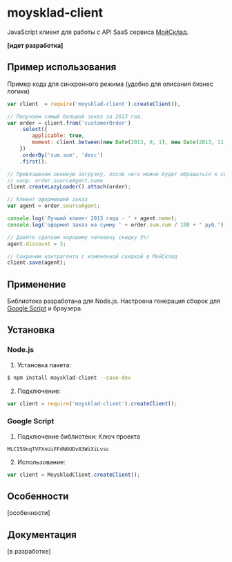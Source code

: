 # moysklad-client

JavaScript клиент для работы с API SaaS сервиса [МойСклад](http://moysklad.ru).

**[идет разработка]**


## Пример использования
Пример кода для синхронного режима (удобно для описания бизнес логики)
```javascript
var client  = require('moysklad-client').createClient(),

// Получаем самый большой заказ за 2013 год.
var order = client.from('customerOrder')
    .select({
        applicable: true,
        moment: client.between(new Date(2013, 0, 1), new Date(2013, 11, 31))
    })
    .orderBy('sum.sum', 'desc')
    .first();

// Привязываем ленивую загрузку, после чего можно будет обращаться к связаным сущностям
// напр. order.sourceAgent.name
client.createLazyLoader().attach(order);

// Клиент оформивший заказ
var agent = order.sourceAgent;

console.log('Лучший клиент 2013 года - ' + agent.name);
console.log('оформил заказ на сумму ' + order.sum.sum / 100 + ' руб.');

// Давйте сделаем хорошему человеку скидку 3%!
agent.discount = 3;

// Сохраним контрагента с измененной скидкой в МойСклад
client.save(agent);
```

## Применение
Библиотека разработана для Node.js. 
Настроена генерация сборок для [Google Script](http://www.google.com/script/start/) и браузера.

## Установка
### Node.js
1. Установка пакета:
```bash
$ npm install moysklad-client --save-dev
```

2. Подключение:
```js
var client = require('moysklad-client').createClient();
```

### Google Script
1. Подключение библиотеки:
Ключ проекта
```
MLCI59nqTVFXnUiFFdN0ODv83WiXiLvsc
```

2. Использование:
```js
var client = MoyskladClient.createClient();
```

## Особенности
[особенности]

## Документация
[в разработке]
